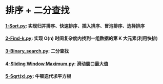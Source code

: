 
# 排序 + 二分查找

#### [1-Sort.py](https://github.com/angryhen/code_with_py/blob/master/Task-3/1-Sort.py): 实现归并排序、快速排序、插入排序、冒泡排序、选择排序
#### [2-Find-k.py](https://github.com/angryhen/code_with_py/blob/master/Task-3/2-Find-k.py): 实现 O(n) 时间复杂度内找到一组数据的第 K 大元素(利用快排)
#### [3-Binary_search.py](https://github.com/angryhen/code_with_py/blob/master/Task-3/3-Binary_search.py): 二分查找
#### [4-Sliding Window Maximum.py](https://github.com/angryhen/code_with_py/blob/master/Task-3/4-Sliding%20Window%20Maximum.py): 滑动窗口最大值
#### [5-Sqrt(x).py](https://github.com/angryhen/code_with_py/blob/master/Task-3/5-Sqrt(x).py): 牛顿迭代求平方根

